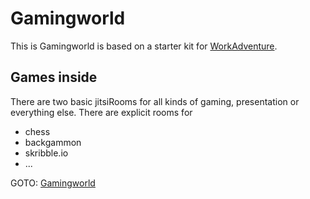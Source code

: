 # Gamingworld

This is Gamingworld is based on a starter kit for [WorkAdventure](https://workadventu.re).

## Games inside

There are two basic jitsiRooms for all kinds of gaming, presentation or everything else.
There are explicit rooms for
- chess
- backgammon
- skribble.io
- ...

GOTO: [Gamingworld](https://synchronisator.github.io/gamingworld) 